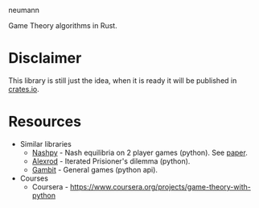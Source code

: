neumann

Game Theory algorithms in Rust.

# Disclaimer

This library is still just the idea, when it is ready it will be published in [crates.io](www.crates.io).

# Resources

- Similar libraries 
  - [Nashpy](https://github.com/drvinceknight/Nashpy) - Nash equilibria on 2 player games (python). See [paper](https://www.theoj.org/joss-papers/joss.00904/10.21105.joss.00904.pdf).
  - [Alexrod](https://github.com/Axelrod-Python/Axelrod) - Iterated Prisioner's dilemma (python).
  - [Gambit](http://www.gambit-project.org/) - General games (python api).
- Courses
  - Coursera - https://www.coursera.org/projects/game-theory-with-python
